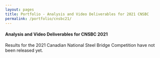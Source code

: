 ```yaml
---
layout: pages
title: Portfolio - Analysis and Video Deliverables for 2021 CNSBC
permalink: /portfolio/cnsbc21/
---
```


#### Analysis and Video Deliverables for CNSBC 2021
Results for the 2021 Canadian National Steel Bridge Competition have not been released yet.

<script src="/assets/js/modal.js"></script> 
